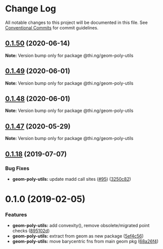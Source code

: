 # Change Log

All notable changes to this project will be documented in this file.
See [Conventional Commits](https://conventionalcommits.org) for commit guidelines.

## [0.1.50](https://github.com/thi-ng/umbrella/compare/@thi.ng/geom-poly-utils@0.1.49...@thi.ng/geom-poly-utils@0.1.50) (2020-06-14)

**Note:** Version bump only for package @thi.ng/geom-poly-utils





## [0.1.49](https://github.com/thi-ng/umbrella/compare/@thi.ng/geom-poly-utils@0.1.48...@thi.ng/geom-poly-utils@0.1.49) (2020-06-01)

**Note:** Version bump only for package @thi.ng/geom-poly-utils





## [0.1.48](https://github.com/thi-ng/umbrella/compare/@thi.ng/geom-poly-utils@0.1.47...@thi.ng/geom-poly-utils@0.1.48) (2020-06-01)

**Note:** Version bump only for package @thi.ng/geom-poly-utils





## [0.1.47](https://github.com/thi-ng/umbrella/compare/@thi.ng/geom-poly-utils@0.1.46...@thi.ng/geom-poly-utils@0.1.47) (2020-05-29)

**Note:** Version bump only for package @thi.ng/geom-poly-utils





## [0.1.18](https://github.com/thi-ng/umbrella/compare/@thi.ng/geom-poly-utils@0.1.17...@thi.ng/geom-poly-utils@0.1.18) (2019-07-07)

### Bug Fixes

* **geom-poly-utils:** update madd call sites ([#95](https://github.com/thi-ng/umbrella/issues/95)) ([3250c82](https://github.com/thi-ng/umbrella/commit/3250c82))

# 0.1.0 (2019-02-05)

### Features

* **geom-poly-utils:** add convexity(), remove obsolete/migrated point checks ([895102d](https://github.com/thi-ng/umbrella/commit/895102d))
* **geom-poly-utils:** extract from geom as new package ([5ef4c56](https://github.com/thi-ng/umbrella/commit/5ef4c56))
* **geom-poly-utils:** move barycentric fns from main geom pkg ([68a26f4](https://github.com/thi-ng/umbrella/commit/68a26f4))
